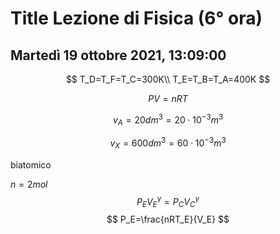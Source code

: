 # Title Lezione di Fisica (6° ora)
## Martedì 19 ottobre 2021, 13:09:00

$$
T_D=T_F=T_C=300K\\
T_E=T_B=T_A=400K
$$


$$
PV=nRT
$$



$$
v_A=20dm^3=20\cdot10^{-3}m^3
$$

$$
v_X=600dm^3=60\cdot 10^{-3}m^3
$$


biatomico

$n=2mol$
$$
P_EV_E^\gamma=P_CV_C^\gamma$$
$$
P_E=\frac{nRT_E}{V_E}
$$
<!--stackedit_data:
eyJoaXN0b3J5IjpbLTEyNjgzOTY1NTAsLTQ1NTk3NjM4OCwtNT
Q0NDA4OTE1XX0=
-->